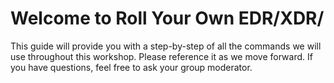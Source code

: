 # Welcome to Roll Your Own EDR/XDR/

This guide will provide you with a step-by-step of all the commands we will use throughout this workshop. Please reference it as we move forward. If you have questions, feel free to ask your group moderator.
